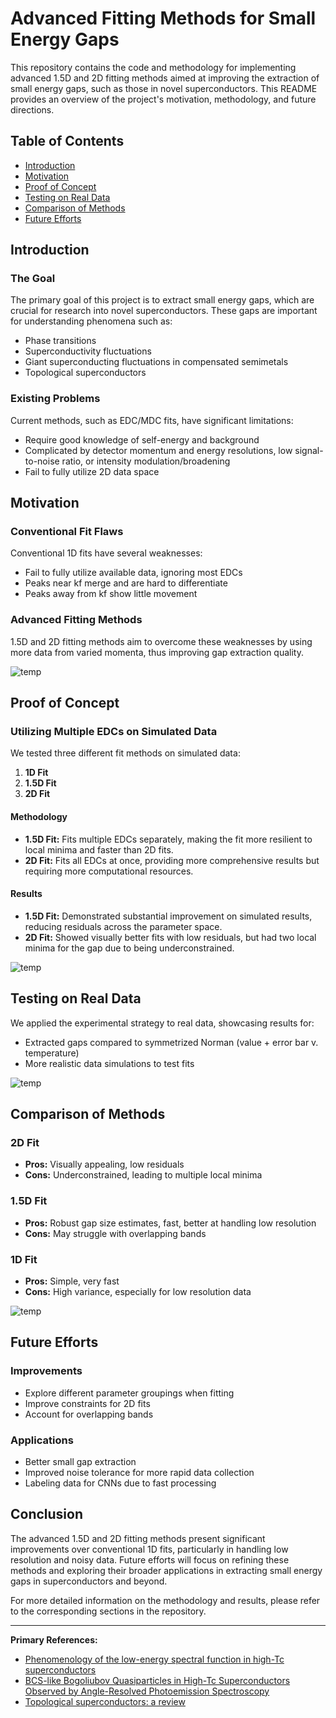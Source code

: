 # Advanced Fitting Methods for Small Energy Gaps

This repository contains the code and methodology for implementing advanced 1.5D and 2D fitting methods aimed at improving the extraction of small energy gaps, such as those in novel superconductors. This README provides an overview of the project's motivation, methodology, and future directions.

## Table of Contents
- [Introduction](#introduction)
- [Motivation](#motivation)
- [Proof of Concept](#proof-of-concept)
- [Testing on Real Data](#testing-on-real-data)
- [Comparison of Methods](#comparison-of-methods)
- [Future Efforts](#future-efforts)

## Introduction
### The Goal
The primary goal of this project is to extract small energy gaps, which are crucial for research into novel superconductors. These gaps are important for understanding phenomena such as:
- Phase transitions
- Superconductivity fluctuations
- Giant superconducting fluctuations in compensated semimetals
- Topological superconductors

### Existing Problems
Current methods, such as EDC/MDC fits, have significant limitations:
- Require good knowledge of self-energy and background
- Complicated by detector momentum and energy resolutions, low signal-to-noise ratio, or intensity modulation/broadening
- Fail to fully utilize 2D data space

## Motivation
### Conventional Fit Flaws
Conventional 1D fits have several weaknesses:
- Fail to fully utilize available data, ignoring most EDCs
- Peaks near kf merge and are hard to differentiate
- Peaks away from kf show little movement

### Advanced Fitting Methods
1.5D and 2D fitting methods aim to overcome these weaknesses by using more data from varied momenta, thus improving gap extraction quality.

![temp](https://github.com/Ian2x/ARPES_Gap_Extraction_v2/assets/72709097/9103b065-84bd-4622-b395-f86c37bf8a89)

## Proof of Concept
### Utilizing Multiple EDCs on Simulated Data
We tested three different fit methods on simulated data:
1. **1D Fit**
2. **1.5D Fit**
3. **2D Fit**

#### Methodology
- **1.5D Fit:** Fits multiple EDCs separately, making the fit more resilient to local minima and faster than 2D fits.
- **2D Fit:** Fits all EDCs at once, providing more comprehensive results but requiring more computational resources.

#### Results
- **1.5D Fit:** Demonstrated substantial improvement on simulated results, reducing residuals across the parameter space.
- **2D Fit:** Showed visually better fits with low residuals, but had two local minima for the gap due to being underconstrained.

![temp](https://github.com/Ian2x/ARPES_Gap_Extraction_v2/assets/72709097/abfa1ac6-87f3-431b-8da3-a3e12ba81153)

## Testing on Real Data
We applied the experimental strategy to real data, showcasing results for:
- Extracted gaps compared to symmetrized Norman (value + error bar v. temperature)
- More realistic data simulations to test fits

![temp](https://github.com/Ian2x/ARPES_Gap_Extraction_v2/assets/72709097/8402e3fa-20a6-49ca-be40-6c57e86287e6)

## Comparison of Methods
### 2D Fit
- **Pros:** Visually appealing, low residuals
- **Cons:** Underconstrained, leading to multiple local minima

### 1.5D Fit
- **Pros:** Robust gap size estimates, fast, better at handling low resolution
- **Cons:** May struggle with overlapping bands

### 1D Fit
- **Pros:** Simple, very fast
- **Cons:** High variance, especially for low resolution data

![temp](https://github.com/Ian2x/ARPES_Gap_Extraction_v2/assets/72709097/8c5bfb31-ab60-45a3-a434-6a2f0c6806d0)

## Future Efforts
### Improvements
- Explore different parameter groupings when fitting
- Improve constraints for 2D fits
- Account for overlapping bands

### Applications
- Better small gap extraction
- Improved noise tolerance for more rapid data collection
- Labeling data for CNNs due to fast processing

## Conclusion
The advanced 1.5D and 2D fitting methods present significant improvements over conventional 1D fits, particularly in handling low resolution and noisy data. Future efforts will focus on refining these methods and exploring their broader applications in extracting small energy gaps in superconductors and beyond.

For more detailed information on the methodology and results, please refer to the corresponding sections in the repository.

---

**Primary References:**
- [Phenomenology of the low-energy spectral function in high-Tc superconductors](http://ex7.iphy.ac.cn/downfile/32_PRB_57_R11093.pdf)
- [BCS-like Bogoliubov Quasiparticles in High-Tc Superconductors Observed by Angle-Resolved Photoemission Spectroscopy](https://arxiv.org/pdf/cond-mat/0304505.pdf)
- [Topological superconductors: a review](https://arxiv.org/pdf/1608.03395.pdf)
